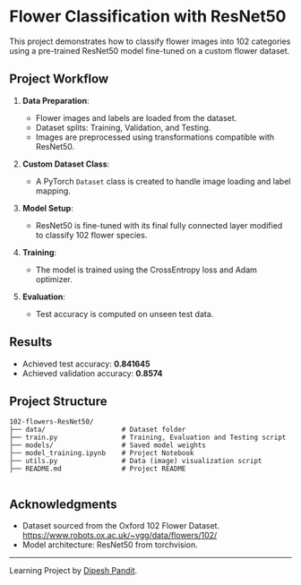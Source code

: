 # Flower Classification with ResNet50

This project demonstrates how to classify flower images into 102 categories using a pre-trained ResNet50 model fine-tuned on a custom flower dataset.

## Project Workflow

1. **Data Preparation**:
   - Flower images and labels are loaded from the dataset.
   - Dataset splits: Training, Validation, and Testing.
   - Images are preprocessed using transformations compatible with ResNet50.

2. **Custom Dataset Class**:
   - A PyTorch `Dataset` class is created to handle image loading and label mapping.

3. **Model Setup**:
   - ResNet50 is fine-tuned with its final fully connected layer modified to classify 102 flower species.

4. **Training**:
   - The model is trained using the CrossEntropy loss and Adam optimizer.

5. **Evaluation**:
   - Test accuracy is computed on unseen test data.

## Results

- Achieved test accuracy: **0.841645**
- Achieved validation accuracy: **0.8574**


## Project Structure

```
102-flowers-ResNet50/
├── data/                   # Dataset folder
├── train.py                # Training, Evaluation and Testing script
├── models/                 # Saved model weights
├── model_training.ipynb    # Project Notebook        
├── utils.py                # Data (image) visualization script        
├── README.md               # Project README
     
```

## Acknowledgments

- Dataset sourced from the Oxford 102 Flower Dataset. https://www.robots.ox.ac.uk/~vgg/data/flowers/102/
- Model architecture: ResNet50 from torchvision.

---

Learning Project by [Dipesh Pandit](https://github.com/dipesh1dp).
